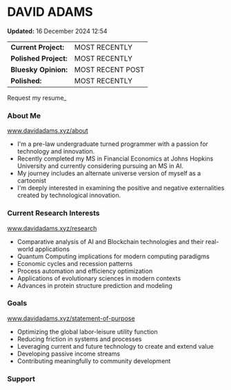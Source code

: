 # DAVID ADAMS
<!-- Last updated -->
__Updated:__ 16 December 2024 12:54

<!-- Recent project in the works -->
<table width="100%">
  <tr>
    <td valign="top"><strong>Current Project:</strong></td>
    <td valign="top">MOST RECENTLY</td>
  </tr>
    <tr>
    <td valign="top"><strong>Polished Project:</strong></td>
    <td valign="top">MOST RECENTLY</td>
  </tr>
  <tr>
    <td valign="top"><strong>Bluesky Opinion:</strong></td>
    <td valign="top">MOST RECENT POST</td>
  </tr>
    <tr>
    <td valign="top"><strong>Polished:</strong></td>
    <td valign="top">MOST RECENTLY</td>
  </tr>
</table>

<!-- Request my resume here -->
Request my resume_

<!-- Background -->
<!-- TODO Add professional and personal section -->
### About Me
www.davidadams.xyz/about
- I'm a pre-law undergraduate turned programmer with a passion for technology and innovation. 
- Recently completed my MS in Financial Economics at Johns Hopkins University and currently considering pursuing an MS in AI.
- My journey includes an alternate universe version of myself as a cartoonist
- I'm deeply interested in examining the positive and negative externalities created by technological innovation.

### Current Research Interests
www.davidadams.xyz/research
- Comparative analysis of AI and Blockchain technologies and their real-world applications
- Quantum Computing implications for modern computing paradigms
- Economic cycles and recession patterns
- Process automation and efficiency optimization
- Applications of evolutionary sciences in modern contexts
- Advances in protein structure prediction and modeling
 
### Goals
www.davidadams.xyz/statement-of-purpose
- Optimizing the global labor-leisure utility function
- Reducing friction in systems and processes
- Leveraging current and future technology to create and extend value
- Developing passive income streams
- Contributing meaningfully to community development

### Support
